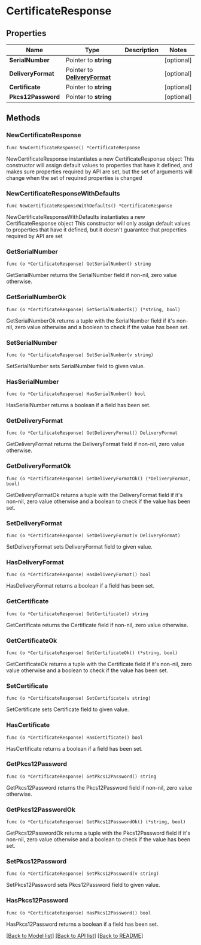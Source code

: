 # CertificateResponse

## Properties

Name | Type | Description | Notes
------------ | ------------- | ------------- | -------------
**SerialNumber** | Pointer to **string** |  | [optional] 
**DeliveryFormat** | Pointer to [**DeliveryFormat**](DeliveryFormat.md) |  | [optional] 
**Certificate** | Pointer to **string** |  | [optional] 
**Pkcs12Password** | Pointer to **string** |  | [optional] 

## Methods

### NewCertificateResponse

`func NewCertificateResponse() *CertificateResponse`

NewCertificateResponse instantiates a new CertificateResponse object
This constructor will assign default values to properties that have it defined,
and makes sure properties required by API are set, but the set of arguments
will change when the set of required properties is changed

### NewCertificateResponseWithDefaults

`func NewCertificateResponseWithDefaults() *CertificateResponse`

NewCertificateResponseWithDefaults instantiates a new CertificateResponse object
This constructor will only assign default values to properties that have it defined,
but it doesn't guarantee that properties required by API are set

### GetSerialNumber

`func (o *CertificateResponse) GetSerialNumber() string`

GetSerialNumber returns the SerialNumber field if non-nil, zero value otherwise.

### GetSerialNumberOk

`func (o *CertificateResponse) GetSerialNumberOk() (*string, bool)`

GetSerialNumberOk returns a tuple with the SerialNumber field if it's non-nil, zero value otherwise
and a boolean to check if the value has been set.

### SetSerialNumber

`func (o *CertificateResponse) SetSerialNumber(v string)`

SetSerialNumber sets SerialNumber field to given value.

### HasSerialNumber

`func (o *CertificateResponse) HasSerialNumber() bool`

HasSerialNumber returns a boolean if a field has been set.

### GetDeliveryFormat

`func (o *CertificateResponse) GetDeliveryFormat() DeliveryFormat`

GetDeliveryFormat returns the DeliveryFormat field if non-nil, zero value otherwise.

### GetDeliveryFormatOk

`func (o *CertificateResponse) GetDeliveryFormatOk() (*DeliveryFormat, bool)`

GetDeliveryFormatOk returns a tuple with the DeliveryFormat field if it's non-nil, zero value otherwise
and a boolean to check if the value has been set.

### SetDeliveryFormat

`func (o *CertificateResponse) SetDeliveryFormat(v DeliveryFormat)`

SetDeliveryFormat sets DeliveryFormat field to given value.

### HasDeliveryFormat

`func (o *CertificateResponse) HasDeliveryFormat() bool`

HasDeliveryFormat returns a boolean if a field has been set.

### GetCertificate

`func (o *CertificateResponse) GetCertificate() string`

GetCertificate returns the Certificate field if non-nil, zero value otherwise.

### GetCertificateOk

`func (o *CertificateResponse) GetCertificateOk() (*string, bool)`

GetCertificateOk returns a tuple with the Certificate field if it's non-nil, zero value otherwise
and a boolean to check if the value has been set.

### SetCertificate

`func (o *CertificateResponse) SetCertificate(v string)`

SetCertificate sets Certificate field to given value.

### HasCertificate

`func (o *CertificateResponse) HasCertificate() bool`

HasCertificate returns a boolean if a field has been set.

### GetPkcs12Password

`func (o *CertificateResponse) GetPkcs12Password() string`

GetPkcs12Password returns the Pkcs12Password field if non-nil, zero value otherwise.

### GetPkcs12PasswordOk

`func (o *CertificateResponse) GetPkcs12PasswordOk() (*string, bool)`

GetPkcs12PasswordOk returns a tuple with the Pkcs12Password field if it's non-nil, zero value otherwise
and a boolean to check if the value has been set.

### SetPkcs12Password

`func (o *CertificateResponse) SetPkcs12Password(v string)`

SetPkcs12Password sets Pkcs12Password field to given value.

### HasPkcs12Password

`func (o *CertificateResponse) HasPkcs12Password() bool`

HasPkcs12Password returns a boolean if a field has been set.


[[Back to Model list]](../README.md#documentation-for-models) [[Back to API list]](../README.md#documentation-for-api-endpoints) [[Back to README]](../README.md)


